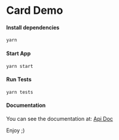 # Card Demo

#### Install dependencies

    yarn

#### Start App
    yarn start

#### Run Tests
    yarn tests

#### Documentation 
You can see the documentation at:
[Api Doc](http://localhost:8080/api-docs)

Enjoy ;)